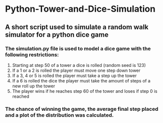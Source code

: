 # Python-Tower-and-Dice-Simulation
## A short script used to simulate a random walk simulator for a python dice game

### The simulation.py file is used to model a dice game with the following restrictions:

  1) Starting at step 50 of a tower a dice is rolled (random seed is 123)
  2) If a 1 or a 2 is rolled the player must move one step down tower
  3) If a 3, 4 or 5 is rolled the player must take a step up the tower
  4) If a 6 is rolled the dice the player must take the amount of steps of a new roll up the tower
  5) The player wins if he reaches step 60 of the tower and loses if step 0 is reached

### The chance of winning the game, the average final step placed and a plot of the distribution was calculated.
